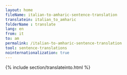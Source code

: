 ```yaml
---
layout: home
fileName: italian-to-amharic-sentence-translation
translatein: italian_to_amharic
folderName : translate
lang: en
from: it
to: am
permalink: /italian-to-amharic-sentence-translation
tool: sentence-translations
nointernationalization: true
---
```

{% include section/translateinto.html %}

